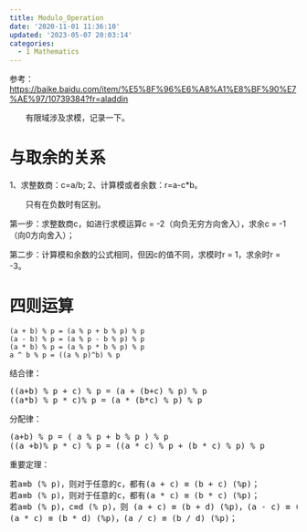 ```yaml
---
title: Modulo_Operation
date: '2020-11-01 11:36:10'
updated: '2023-05-07 20:03:14'
categories:
  - 1 Mathematics
---
```

参考：<https://baike.baidu.com/item/%E5%8F%96%E6%A8%A1%E8%BF%90%E7%AE%97/10739384?fr=aladdin>

　　有限域涉及求模，记录一下。

# 与取余的关系

1、求整数商：c=a/b;
2、计算模或者余数：r=a-c*b。

　　只有在负数时有区别。

第一步：求整数商c，如进行求模运算c = -2（向负无穷方向舍入），求余c = -1（向0方向舍入）；

第二步：计算模和余数的公式相同，但因c的值不同，求模时r = 1，求余时r = -3。

# 四则运算

```
(a + b) % p = (a % p + b % p) % p
(a - b) % p = (a % p - b % p) % p
(a * b) % p = (a % p * b % p) % p
a ^ b % p = ((a % p)^b) % p
```

结合律：

<pre>
((a+b) % p + c) % p = (a + (b+c) % p) % p
((a*b) % p * c)% p = (a * (b*c) % p) % p
</pre>

分配律：

<pre>
(a+b) % p = ( a % p + b % p ) % p
((a +b)% p * c) % p = ((a * c) % p + (b * c) % p) % p
</pre>

重要定理：

<pre>
若a≡b (% p)，则对于任意的c，都有(a + c) ≡ (b + c) (%p)；
若a≡b (% p)，则对于任意的c，都有(a * c) ≡ (b * c) (%p)；
若a≡b (% p)，c≡d (% p)，则 (a + c) ≡ (b + d) (%p)，(a - c) ≡ (b - d) (%p)，
(a * c) ≡ (b * d) (%p)，(a / c) ≡ (b / d) (%p)； 
</pre>
